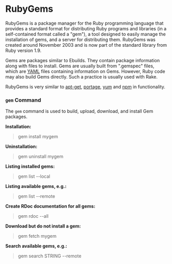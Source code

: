 # RubyGems

RubyGems is a package manager for the Ruby programming language that provides a standard format for distributing Ruby 
programs and libraries (in a self-contained format called a "gem"), a tool designed to easily manage the installation 
of gems, and a server for distributing them. RubyGems was created around November 2003 and is now part of the standard 
library from Ruby version 1.9.

Gems are packages similar to Ebuilds. They contain package information along with files to install.
Gems are usually built from ".gemspec" files, which are [YAML](https://en.wikipedia.org/wiki/YAML) files containing 
information on Gems. However, Ruby code may also build Gems directly. Such a practice is usually used with Rake.

RubyGems is very similar to [apt-get](https://en.wikipedia.org/wiki/Apt-get), 
[portage](https://en.wikipedia.org/wiki/Portage_(software)), 
[yum](https://en.wikipedia.org/wiki/Yellowdog_Updater,_Modified) and 
[npm](https://en.wikipedia.org/wiki/Npm_(software)) in functionality.

### `gem` Command

The `gem` command is used to build, upload, download, and install Gem packages.

**Installation:**

> gem install mygem

**Uninstallation:**

> gem uninstall mygem

**Listing installed gems:**

> gem list --local

**Listing available gems, e.g.:**

> gem list --remote

**Create RDoc documentation for all gems:**

> gem rdoc --all

**Download but do not install a gem:**

> gem fetch mygem

**Search available gems, e.g.:**

> gem search STRING --remote

